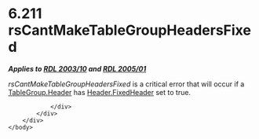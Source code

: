 <html dir="LTR" xmlns:mshelp="http://msdn.microsoft.com/mshelp" xmlns:ddue="http://ddue.schemas.microsoft.com/authoring/2003/5" xmlns:xlink="http://www.w3.org/1999/xlink" xmlns:tool="http://www.microsoft.com/tooltip">
    <head>
        <meta http-equiv="Content-Type" content="text/html; CHARSET=utf-8"></meta>
        <meta name="save" content="history"></meta>
        <title>6.211 rsCantMakeTableGroupHeadersFixed</title>
        <xml>
            <mshelp:toctitle title="6.211 rsCantMakeTableGroupHeadersFixed"></mshelp:toctitle>
            <mshelp:rltitle title="[MS-RDL]: rsCantMakeTableGroupHeadersFixed"></mshelp:rltitle>
            <mshelp:keyword index="A" term="209ae7e1-467a-479a-96ba-a09b4ecd8aa2"></mshelp:keyword>
            <mshelp:attr name="DCSext.ContentType" value="open specification"></mshelp:attr>
            <mshelp:attr name="AssetID" value="209ae7e1-467a-479a-96ba-a09b4ecd8aa2"></mshelp:attr>
            <mshelp:attr name="TopicType" value="kbRef"></mshelp:attr>
            <mshelp:attr name="DCSext.Title" value="[MS-RDL]: rsCantMakeTableGroupHeadersFixed" />
        </xml>
    </head>
    <body>
        <div id="header">
            <h1 class="heading">6.211 rsCantMakeTableGroupHeadersFixed</h1>
        </div>
        <div id="mainSection">
            <div id="mainBody">
                <div id="allHistory" class="saveHistory"></div>
                <div id="sectionSection0" class="section" name="collapseableSection">
                    

<p><b><i>Applies to </i></b><a href="a7e2ad00-07c8-4f6d-80ab-3ad55df7b233.html"><b><i>RDL 2003/10</i></b></a><b><i>
and </i></b><a href="3ebe2912-4958-4832-b391-cad1f5e13338.html"><b><i>RDL 2005/01</i></b></a></p>

<p><i>rsCantMakeTableGroupHeadersFixed</i> is a critical error
that will occur if a <a href="dabd5be5-7af8-46e6-8611-83bfdd311b3d.html">TableGroup.Header</a>
has <a href="6d3be023-6cb8-4731-89b6-09281f9c0139.html">Header.FixedHeader</a>
set to true.</p>


                </div>
            </div>
        </div>
    </body>
</html>
